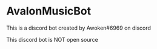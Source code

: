 # AvalonMusicBot
This is a discord bot created by Awoken#6969 on discord



This discord bot is NOT open source
